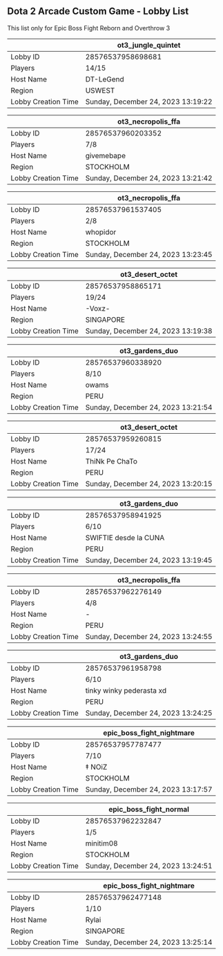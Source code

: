 ## Dota 2 Arcade Custom Game - Lobby List

This list only for Epic Boss Fight Reborn and Overthrow 3

|  | ot3_jungle_quintet |
| ------ | ------ |
| Lobby ID | 28576537958698681 |
| Players | 14/15 |
| Host Name | DT-LeGend |
| Region | USWEST |
| Lobby Creation Time | Sunday, December 24, 2023 13:19:22 |


|  | ot3_necropolis_ffa |
| ------ | ------ |
| Lobby ID | 28576537960203352 |
| Players | 7/8 |
| Host Name | givemebape |
| Region | STOCKHOLM |
| Lobby Creation Time | Sunday, December 24, 2023 13:21:42 |


|  | ot3_necropolis_ffa |
| ------ | ------ |
| Lobby ID | 28576537961537405 |
| Players | 2/8 |
| Host Name | whopidor |
| Region | STOCKHOLM |
| Lobby Creation Time | Sunday, December 24, 2023 13:23:45 |


|  | ot3_desert_octet |
| ------ | ------ |
| Lobby ID | 28576537958865171 |
| Players | 19/24 |
| Host Name | -Voxz- |
| Region | SINGAPORE |
| Lobby Creation Time | Sunday, December 24, 2023 13:19:38 |


|  | ot3_gardens_duo |
| ------ | ------ |
| Lobby ID | 28576537960338920 |
| Players | 8/10 |
| Host Name | owams |
| Region | PERU |
| Lobby Creation Time | Sunday, December 24, 2023 13:21:54 |


|  | ot3_desert_octet |
| ------ | ------ |
| Lobby ID | 28576537959260815 |
| Players | 17/24 |
| Host Name | ThiNk Pe ChaTo |
| Region | PERU |
| Lobby Creation Time | Sunday, December 24, 2023 13:20:15 |


|  | ot3_gardens_duo |
| ------ | ------ |
| Lobby ID | 28576537958941925 |
| Players | 6/10 |
| Host Name | SWIFTIE desde la CUNA |
| Region | PERU |
| Lobby Creation Time | Sunday, December 24, 2023 13:19:45 |


|  | ot3_necropolis_ffa |
| ------ | ------ |
| Lobby ID | 28576537962276149 |
| Players | 4/8 |
| Host Name | - |
| Region | PERU |
| Lobby Creation Time | Sunday, December 24, 2023 13:24:55 |


|  | ot3_gardens_duo |
| ------ | ------ |
| Lobby ID | 28576537961958798 |
| Players | 6/10 |
| Host Name | tinky winky pederasta xd |
| Region | PERU |
| Lobby Creation Time | Sunday, December 24, 2023 13:24:25 |


|  | epic_boss_fight_nightmare |
| ------ | ------ |
| Lobby ID | 28576537957787477 |
| Players | 7/10 |
| Host Name | ‡ NOiZ |
| Region | STOCKHOLM |
| Lobby Creation Time | Sunday, December 24, 2023 13:17:57 |


|  | epic_boss_fight_normal |
| ------ | ------ |
| Lobby ID | 28576537962232847 |
| Players | 1/5 |
| Host Name | minitim08 |
| Region | STOCKHOLM |
| Lobby Creation Time | Sunday, December 24, 2023 13:24:51 |


|  | epic_boss_fight_nightmare |
| ------ | ------ |
| Lobby ID | 28576537962477148 |
| Players | 1/10 |
| Host Name | Rylai |
| Region | SINGAPORE |
| Lobby Creation Time | Sunday, December 24, 2023 13:25:14 |


